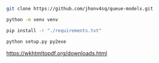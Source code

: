 ```bash
git clone https://github.com/jhonv4sq/queue-models.git
```
```bash
python -m venv venv
```
```bash
pip install -r "./requirements.txt"
```
```bash
python setup.py py2exe
```

https://wkhtmltopdf.org/downloads.html
